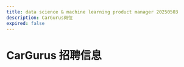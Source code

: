 ```yaml
---
title: data science & machine learning product manager 20250503
description: CarGurus岗位
expired: false
---
```


# CarGurus 招聘信息

<JobPostingTable job-posting-json-path="cargurus/data/data-science-machine-learning-product-manager-20250503" />
